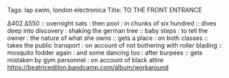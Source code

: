 Tags: lap swim, london electronica
Title: TO THE FRONT ENTRANCE
  
∆402 ∆550 :: overnight oats : then pool : in chunks of six hundred :: dives deep into discovery : shaking the german tree :: baby steps : to tell the owner : the nature of what she owns :: gets a place : on both classes :: takes the public transport : on account of not bothering with roller blading :: mosquito fodder again : and some dancing too : after burpees :: gets mistaken by gym personnel : on account of black attire
<https://beatricedillon.bandcamp.com/album/workaround>
